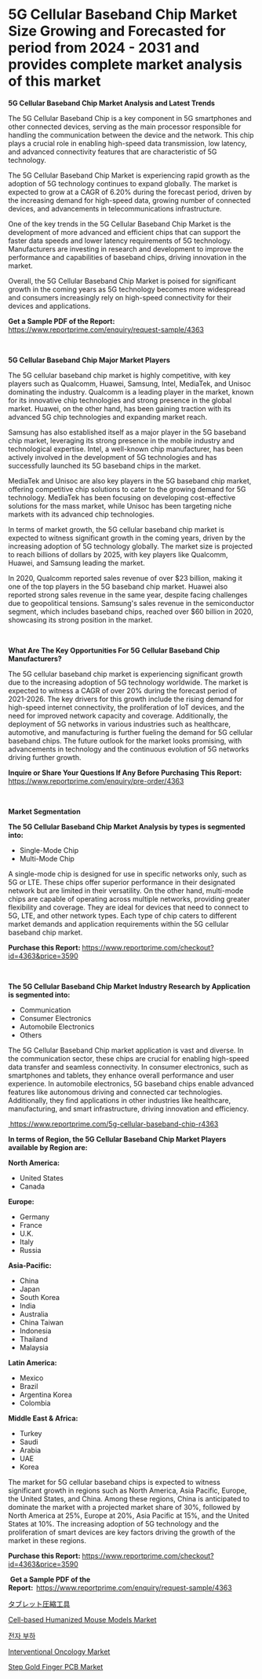 <p><h1>5G Cellular Baseband Chip Market Size Growing and Forecasted for period from 2024 - 2031 and provides complete market analysis of this market</h1></p><p><strong>5G Cellular Baseband Chip Market Analysis and Latest Trends</strong></p>
<p><p>The 5G Cellular Baseband Chip is a key component in 5G smartphones and other connected devices, serving as the main processor responsible for handling the communication between the device and the network. This chip plays a crucial role in enabling high-speed data transmission, low latency, and advanced connectivity features that are characteristic of 5G technology.</p><p>The 5G Cellular Baseband Chip Market is experiencing rapid growth as the adoption of 5G technology continues to expand globally. The market is expected to grow at a CAGR of 6.20% during the forecast period, driven by the increasing demand for high-speed data, growing number of connected devices, and advancements in telecommunications infrastructure.</p><p>One of the key trends in the 5G Cellular Baseband Chip Market is the development of more advanced and efficient chips that can support the faster data speeds and lower latency requirements of 5G technology. Manufacturers are investing in research and development to improve the performance and capabilities of baseband chips, driving innovation in the market.</p><p>Overall, the 5G Cellular Baseband Chip Market is poised for significant growth in the coming years as 5G technology becomes more widespread and consumers increasingly rely on high-speed connectivity for their devices and applications.</p></p>
<p><strong>Get a Sample PDF of the Report:&nbsp;</strong> <a href="https://www.reportprime.com/enquiry/request-sample/4363">https://www.reportprime.com/enquiry/request-sample/4363</a></p>
<p>&nbsp;</p>
<p><strong>5G Cellular Baseband Chip Major Market Players</strong></p>
<p><p>The 5G cellular baseband chip market is highly competitive, with key players such as Qualcomm, Huawei, Samsung, Intel, MediaTek, and Unisoc dominating the industry. Qualcomm is a leading player in the market, known for its innovative chip technologies and strong presence in the global market. Huawei, on the other hand, has been gaining traction with its advanced 5G chip technologies and expanding market reach.</p><p>Samsung has also established itself as a major player in the 5G baseband chip market, leveraging its strong presence in the mobile industry and technological expertise. Intel, a well-known chip manufacturer, has been actively involved in the development of 5G technologies and has successfully launched its 5G baseband chips in the market.</p><p>MediaTek and Unisoc are also key players in the 5G baseband chip market, offering competitive chip solutions to cater to the growing demand for 5G technology. MediaTek has been focusing on developing cost-effective solutions for the mass market, while Unisoc has been targeting niche markets with its advanced chip technologies.</p><p>In terms of market growth, the 5G cellular baseband chip market is expected to witness significant growth in the coming years, driven by the increasing adoption of 5G technology globally. The market size is projected to reach billions of dollars by 2025, with key players like Qualcomm, Huawei, and Samsung leading the market.</p><p>In 2020, Qualcomm reported sales revenue of over $23 billion, making it one of the top players in the 5G baseband chip market. Huawei also reported strong sales revenue in the same year, despite facing challenges due to geopolitical tensions. Samsung's sales revenue in the semiconductor segment, which includes baseband chips, reached over $60 billion in 2020, showcasing its strong position in the market.</p></p>
<p>&nbsp;</p>
<p><strong>What Are The Key Opportunities For 5G Cellular Baseband Chip Manufacturers?</strong></p>
<p><p>The 5G cellular baseband chip market is experiencing significant growth due to the increasing adoption of 5G technology worldwide. The market is expected to witness a CAGR of over 20% during the forecast period of 2021-2026. The key drivers for this growth include the rising demand for high-speed internet connectivity, the proliferation of IoT devices, and the need for improved network capacity and coverage. Additionally, the deployment of 5G networks in various industries such as healthcare, automotive, and manufacturing is further fueling the demand for 5G cellular baseband chips. The future outlook for the market looks promising, with advancements in technology and the continuous evolution of 5G networks driving further growth.</p></p>
<p><strong>Inquire or Share Your Questions If Any Before Purchasing This Report:</strong> <a href="https://www.reportprime.com/enquiry/pre-order/4363">https://www.reportprime.com/enquiry/pre-order/4363</a></p>
<p>&nbsp;</p>
<p><strong>Market Segmentation</strong></p>
<p><strong>The 5G Cellular Baseband Chip Market Analysis by types is segmented into:</strong></p>
<p><ul><li>Single-Mode Chip</li><li>Multi-Mode Chip</li></ul></p>
<p><p>A single-mode chip is designed for use in specific networks only, such as 5G or LTE. These chips offer superior performance in their designated network but are limited in their versatility. On the other hand, multi-mode chips are capable of operating across multiple networks, providing greater flexibility and coverage. They are ideal for devices that need to connect to 5G, LTE, and other network types. Each type of chip caters to different market demands and application requirements within the 5G cellular baseband chip market.</p></p>
<p><strong>Purchase this Report:&nbsp;</strong><a href="https://www.reportprime.com/checkout?id=4363&price=3590">https://www.reportprime.com/checkout?id=4363&price=3590</a></p>
<p>&nbsp;</p>
<p><strong>The 5G Cellular Baseband Chip Market Industry Research by Application is segmented into:</strong></p>
<p><ul><li>Communication</li><li>Consumer Electronics</li><li>Automobile Electronics</li><li>Others</li></ul></p>
<p><p>The 5G Cellular Baseband Chip market application is vast and diverse. In the communication sector, these chips are crucial for enabling high-speed data transfer and seamless connectivity. In consumer electronics, such as smartphones and tablets, they enhance overall performance and user experience. In automobile electronics, 5G baseband chips enable advanced features like autonomous driving and connected car technologies. Additionally, they find applications in other industries like healthcare, manufacturing, and smart infrastructure, driving innovation and efficiency.</p></p>
<p><a href="https://www.reportprime.com/5g-cellular-baseband-chip-r4363">&nbsp;https://www.reportprime.com/5g-cellular-baseband-chip-r4363</a></p>
<p><strong>In terms of Region, the 5G Cellular Baseband Chip Market Players available by Region are:</strong></p>
<p>
    <p> <strong> North America: </strong>
        <ul>
            <li>United States</li>
            <li>Canada</li>
        </ul>
        </p> 
    <p> <strong> Europe: </strong>
        <ul>
            <li>Germany</li>
            <li>France</li>
            <li>U.K.</li>
            <li>Italy</li>
            <li>Russia</li>
        </ul>
        </p> 
    <p> <strong> Asia-Pacific: </strong>
        <ul>
            <li>China</li>
            <li>Japan</li>
            <li>South Korea</li>
            <li>India</li>
            <li>Australia</li>
            <li>China Taiwan</li>
            <li>Indonesia</li>
            <li>Thailand</li>
            <li>Malaysia</li>
        </ul>
        </p> 
    <p> <strong> Latin America: </strong>
        <ul>
            <li>Mexico</li>
            <li>Brazil</li>
            <li>Argentina Korea</li>
            <li>Colombia</li>
        </ul>
        </p> 
    <p> <strong> Middle East & Africa: </strong>
        <ul>
            <li>Turkey</li>
            <li>Saudi</li>
            <li>Arabia</li>
            <li>UAE</li>
            <li>Korea</li>
        </ul>
    </p>
    </p>
<p><p>The market for 5G cellular baseband chips is expected to witness significant growth in regions such as North America, Asia Pacific, Europe, the United States, and China. Among these regions, China is anticipated to dominate the market with a projected market share of 30%, followed by North America at 25%, Europe at 20%, Asia Pacific at 15%, and the United States at 10%. The increasing adoption of 5G technology and the proliferation of smart devices are key factors driving the growth of the market in these regions.</p></p>
<p><strong>Purchase this Report: </strong><a href="https://www.reportprime.com/checkout?id=4363&price=3590">https://www.reportprime.com/checkout?id=4363&price=3590</a></p>
<p>&nbsp;<strong>Get a Sample PDF of the Report:&nbsp;&nbsp;</strong><a href="https://www.reportprime.com/enquiry/request-sample/4363">https://www.reportprime.com/enquiry/request-sample/4363</a></p>
<p><strong></strong></p>
<p><p><a href="https://github.com/ihabdkwlxs948/Market-Research-Report-List-3/blob/main/604196742825.md">タブレット圧縮工具</a></p><p><a href="https://issuu.com/reportprime-2/docs/cell-based-humanized-mouse-models-market-size-2030">Cell-based Humanized Mouse Models Market</a></p><p><a href="https://github.com/hxzi07639916/Market-Research-Report-List-3/blob/main/538701853380.md">전자 부하</a></p><p><a href="https://issuu.com/reportprime-2/docs/interventional-oncology-market-size-2030.pptx">Interventional Oncology Market</a></p><p><a href="https://github.com/muhammadasraf467/Market-Research-Report-List-1/blob/main/step-gold-finger-pcb-market.md">Step Gold Finger PCB Market</a></p></p>